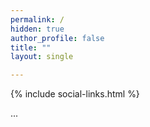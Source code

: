 ```yaml
---
permalink: /
hidden: true
author_profile: false
title: ""
layout: single

---
```



{% include social-links.html %}

...

